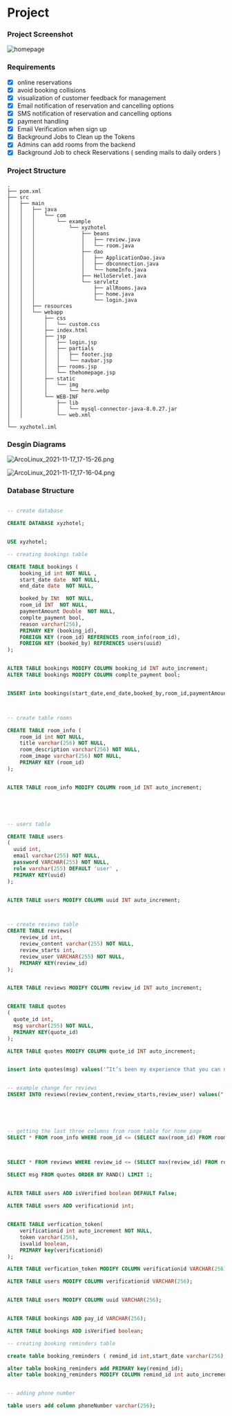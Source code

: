 # Project

### Project Screenshot

![homepage](content/img/projscreenshot.png)



### Requirements

- [x] online reservations
- [x] avoid booking collisions
- [x] visualization of customer feedback for management
- [x] Email notification of reservation and cancelling options
- [x] SMS notification of reservation and cancelling options
- [x] payment handling
- [x] Email Verification when sign up
- [x] Background Jobs to Clean up the Tokens
- [x] Admins can add rooms from the backend 
- [x] Background Job to check Reservations ( sending mails to daily orders )

### Project Structure

```
.
├── pom.xml
├── src
│   ├── main
│   │   ├── java
│   │   │   └── com
│   │   │       └── example
│   │   │           └── xyzhotel
│   │   │               ├── beans
│   │   │               │   ├── review.java
│   │   │               │   └── room.java
│   │   │               ├── dao
│   │   │               │   ├── ApplicationDao.java
│   │   │               │   ├── dbconnection.java
│   │   │               │   └── homeInfo.java
│   │   │               ├── HelloServlet.java
│   │   │               └── servletz
│   │   │                   ├── allRooms.java
│   │   │                   ├── home.java
│   │   │                   └── login.java
│   │   ├── resources
│   │   └── webapp
│   │       ├── css
│   │       │   └── custom.css
│   │       ├── index.html
│   │       ├── jsp
│   │       │   ├── login.jsp
│   │       │   ├── partials
│   │       │   │   ├── footer.jsp
│   │       │   │   └── navbar.jsp
│   │       │   ├── rooms.jsp
│   │       │   └── thehomepage.jsp
│   │       ├── static
│   │       │   └── img
│   │       │       └── hero.webp
│   │       └── WEB-INF
│   │           ├── lib
│   │           │   └── mysql-connector-java-8.0.27.jar
│   │           └── web.xml
│
└── xyzhotel.iml
```

### Desgin Diagrams

![ArcoLinux_2021-11-17_17-15-26.png](content/img/ArcoLinux_2021-11-17_17-15-26.png)

![ArcoLinux_2021-11-17_17-16-04.png](content/img/ArcoLinux_2021-11-17_17-16-04.png)



### Database Structure

```sql

-- create database

CREATE DATABASE xyzhotel;


USE xyzhotel;

-- creating bookings table

CREATE TABLE bookings (
    booking_id int NOT NULL ,
    start_date date  NOT NULL,
    end_date date  NOT NULL,

    booked_by INt  NOT NULL,
    room_id INT  NOT NULL,
    paymentAmount Double  NOT NULL,
    complte_payment bool,
    reason varchar(256),
    PRIMARY KEY (booking_id),
    FOREIGN KEY (room_id) REFERENCES room_info(room_id),
    FOREIGN KEY (booked_by) REFERENCES users(uuid)
);


ALTER TABLE bookings MODIFY COLUMN booking_id INT auto_increment;
ALTER TABLE bookings MODIFY COLUMN complte_payment bool;


INSERT into bookings(start_date,end_date,booked_by,room_id,paymentAmount,complte_payment,reason) VALUES("2021-12-10","2021-12-23",2,5,100,true,'Lorem ipsum dolor sit amet, consectetur adipisicing elit. Ut earum maxime quas voluptatibus quia necessitatibus vel praesentium expedita magni laborum?')



-- create table rooms

CREATE TABLE room_info (
    room_id int NOT NULL,
    title varchar(256) NOT NULL,
    room_description varchar(256) NOT NULL,
    room_image varchar(256) NOT NULL,
    PRIMARY KEY (room_id)
);


ALTER TABLE room_info MODIFY COLUMN room_id INT auto_increment;





-- users table

CREATE TABLE users
(
  uuid int,
  email varchar(255) NOT NULL,
  password VARCHAR(255) NOT NULL,
  role varchar(255) DEFAULT 'user' ,
  PRIMARY KEY(uuid)
);


ALTER TABLE users MODIFY COLUMN uuid INT auto_increment;



-- create reviews table
CREATE TABLE reviews(
    review_id int,  
    review_content varchar(255) NOT NULL, 
    review_starts int,
    review_user VARCHAR(255) NOT NULL,
    PRIMARY KEY(review_id) 
);


ALTER TABLE reviews MODIFY COLUMN review_id INT auto_increment;


CREATE TABLE quotes
(
  quote_id int,
  msg varchar(255) NOT NULL,
  PRIMARY KEY(quote_id)
);

ALTER TABLE quotes MODIFY COLUMN quote_id INT auto_increment;


insert into quotes(msg) values('“It’s been my experience that you can nearly always enjoy things if you make up your mind firmly that you will.” —L.M. Montgomery');


-- example change for reviews
INSERT INTO reviews(review_content,review_starts,review_user) values(" Really helpful staff, good location (8 mins to airport express), very clean. ", 4, "Lorem, ipsum. ");





-- getting the last three columns from room table for home page
SELECT * FROM room_info WHERE room_id <= (SELECT max(room_id) FROM room_info) LIMIT 3;



SELECT * FROM reviews WHERE review_id <= (SELECT max(review_id) FROM room_info) LIMIT 5;

SELECT msg FROM quotes ORDER BY RAND() LIMIT 1;


ALTER TABLE users ADD isVerified boolean DEFAULT False;
    
ALTER TABLE users ADD verificationid int;


CREATE TABLE verfication_token(
    verificationid int auto_increment NOT NULL,
    token varchar(256),
    isvalid boolean,
    PRIMARY key(verificationid)
);

ALTER TABLE verfication_token MODIFY COLUMN verificationid VARCHAR(256);

ALTER TABLE users MODIFY COLUMN verificationid VARCHAR(256);


ALTER TABLE users MODIFY COLUMN uuid VARCHAR(256);


ALTER TABLE bookings ADD pay_id VARCHAR(256);

ALTER TABLE bookings ADD isVerified boolean;

-- creating booking reminders table 

create table booking_reminders ( remind_id int,start_date varchar(256),  end_date varchar(256),  isDone boolean);

alter table booking_reminders add PRIMARY key(remind_id);
alter table booking_reminders MODIFY COLUMN remind_id int auto_increment;


-- adding phone number

table users add column phoneNumber varchar(256);
```